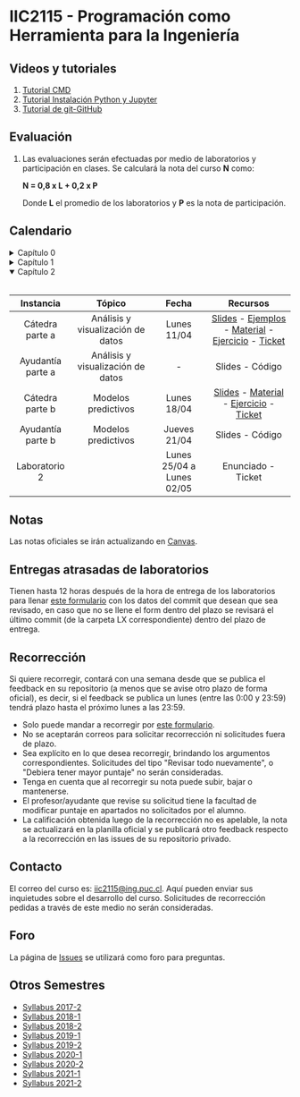 # IIC2115 - Programación como Herramienta para la Ingeniería

## Videos y tutoriales

1. [Tutorial CMD](https://www.youtube.com/watch?v=qgFmMU6Pukc) 
1. [Tutorial Instalación Python y Jupyter](https://www.youtube.com/watch?v=FxHoi_ZRV4s) 
1. [Tutorial de git-GitHub](https://youtu.be/4WTjx_Rw65A)


## Evaluación

1. Las evaluaciones serán efectuadas por medio de laboratorios y participación en clases. Se calculará la nota del curso **N** como:

    **N = 0,8 x L + 0,2 x P**

    Donde **L** el promedio de los laboratorios y **P** es la nota de participación.


## Calendario 
<details>
<summary>Capítulo 0</summary>
<br>

| Instancia | Fecha         | Recursos |
| :-:       | :-:           | :-:      |
| Cátedra   | Lunes 07/03   | [Slides](../../blob/master/Material%20de%20clases/Introducción.pdf) |
</details>


<details>
<summary>Capítulo 1</summary>
<br>

| Instancia         | Tópico               | Fecha        | Recursos |
| :-:               | :-:                  | :-:          | :-:      |
| Cátedra parte a   | POO                  | Lunes 14/03  | [Slides](../../blob/master/Material%20de%20clases/Capítulo%201/Parte%20a/Slides/01%20-%20Fundamentos%20de%20OOP.pdf) - [Material](../../tree/master/Material%20de%20clases/Capítulo%201/Parte%20a) - [Ejercicio](../../blob/master/Material%20de%20clases/Capítulo%201/Parte%20a/Ejercicios/C1a.pdf) - [Ticket](https://forms.gle/kpV6rjuSoW4woL4dA)|
| Ayudantía parte a | POO                  | Jueves 17/03  | [Slides](../../blob/master/Ayudantías/C1a/Ayudantía%20C1a.pdf) - [Código](../../tree/master/Ayudantías/C1a)| 
| Cátedra parte b   | Estructuras de datos |Lunes 21/03  | [Slides](../../blob/master/Material%20de%20clases/Capítulo%201/Parte%20b/Slides/01%20-%20Estructuras%20de%20datos.pdf) - [Material](../../tree/master/Material%20de%20clases/Capítulo%201/Parte%20b) - [Ejercicio](../../blob/master/Material%20de%20clases/Capítulo%201/Parte%20b/Ejercicios/C1b.pdf) - [Ticket](https://forms.gle/bTEmwyGd44KTqvtPA) |
| Ayudantía parte b | Estructuras de datos | Jueves 24/03  | [Slides](../../blob/master/Ayudantías/C1b/Ayudantía%20C1b.pdf) - [Código](../../tree/master/Ayudantías/C1b) | 
| Laboratorio 1     |                      | Lunes 28/03 a Lunes 04/04 | [Enunciado](../../blob/master/Laboratorios/L1/L1.pdf) - [Ticket](https://forms.gle/f8s6WYDAni8Pp4B28)|
</details>


<details open>
<summary>Capítulo 2</summary>
<br>
   
| Instancia         | Tópico                            | Fecha        | Recursos |
| :-:               | :-:                               | :-:          | :-:      |
| Cátedra parte a   | Análisis y visualización de datos | Lunes 11/04  | [Slides](../../blob/master/Material%20de%20clases/Capítulo%202/Parte%20a/Slides/01%20-%20Exploración%2C%20limpieza%20y%20depuración%20de%20datos.pdf) - [Ejemplos](../../blob/master/Material%20de%20clases/Capítulo%202/Parte%20a/Slides/01%20-%20Exploración%2C%20limpieza%20y%20depuración%20de%20datos.ipynb) - [Material](../../tree/master/Material%20de%20clases/Capítulo%202/Parte%20a) - [Ejercicio](../../blob/master/Material%20de%20clases/Capítulo%202/Parte%20a/Ejercicios/C2a.pdf) - [Ticket](https://forms.gle/oajcd1VoZsEEyYbv5) |
| Ayudantía parte a | Análisis y visualización de datos | -            | Slides - Código| 
| Cátedra parte b   | Modelos predictivos               | Lunes 18/04  | [Slides](../../blob/master/Material%20de%20clases/Capítulo%202/Parte%20b/Slides/01%20-%20Modelos%20predictivos%20con%20ML.pdf) - [Material](../../tree/master/Material%20de%20clases/Capítulo%202/Parte%20b) - [Ejercicio](../../tree/master/Material%20de%20clases/Capítulo%202/Parte%20b/Ejercicios/C2b.pdf) - [Ticket](https://forms.gle/mRfY2QitYiKLG7v17) |
| Ayudantía parte b | Modelos predictivos               | Jueves 21/04 | Slides - Código | 
| Laboratorio 2     |                                   | Lunes 25/04 a Lunes 02/05 | Enunciado - Ticket |
</details>

</details>
<!--
<details>
<summary>Capítulo 3</summary>
<br>
   
| Capítulo |	Instancia          | Plataforma | Fecha        | Módulo | Recursos |
| :-:      | :-:                  | :-:        | :-:          | :-:    | :-:      |
| 3        | Resumen parte a      |  Zoom      | Lunes 04/10 | 4      | [Sesión materia](https://youtu.be/wR_o-_U7bCY) - [Sesión ejercicios](https://youtu.be/-rr-5M2Cct8)- [Slides](../../blob/main/Material%20de%20clases/Capítulo%203/Parte%20a/Slides/01%20-%20Bases%20de%20datos%20relacionales.pdf) - [Material](../../tree/main/Material%20de%20clases/Capítulo%203/Parte%20a) |
| 3        | Taller parte a       |  Discord   | Lunes 04/10  | 5      | [Enunciado](../../blob/main/Talleres/T3a/T3a.pdf) |
| 3        | Ayudantía parte a    |  Zoom      | Jueves 07/10 | 5      | [Video](https://youtu.be/O3wW2yHqaWc) - [Slides](https://github.com/IIC2115/Syllabus/blob/main/Ayudant%C3%ADas/T3a/Ayudant%C3%ADa%20T3a.pdf) - [Código](https://github.com/IIC2115/Syllabus/blob/main/Ayudant%C3%ADas/T3a/Ayudantia.ipynb) |
| 3        | Resumen parte b      |  Youtube   |              | -      | [Video](https://youtu.be/QU3c1winhzk) - [Slides](../../blob/main/Material%20de%20clases/Capítulo%203/Parte%20b/Slides/01%20-%20Consultas%20en%20SQL.pdf) - [Material](../../blob/main/Material%20de%20clases/Capítulo%203/Parte%20b/01%20-%20Consultas%20sobre%20bases%20de%20datos%20relacionales.ipynb) |
| 3        | Ejercicios parte b   |  Youtube   |              | -      | [Video](https://youtu.be/aqkHNvBtzPE) - [Código](../../tree/main/Material%20de%20clases/Capítulo%203/Parte%20b/Ejemplos) |
| 3        | Taller parte b       |  Discord   | Jueves 14/10 | 5      | [Enunciado](../../blob/main/Talleres/T3b/T3b.pdf) |
| 3        | Ayudantía parte b    |  -         |              | -      | [Código](../../blob/main/Ayudantías/T3b/T3b_pauta.ipynb) |
| -        | Semana receso        |  -         | -            | -      | - |
| 3        | Actividad práctica   |  Discord   | Lunes 25/10  | 4-5    | [Enunciado](../../blob/main/Actividades%20Prácticas/A3/A3.pdf) |
| 3        | Lectura Enunciado L2 | Zoom       | Jueves 28/10 | 5      | [Video](https://youtu.be/NSbtzwGJKE8) - [Enunciado](../../blob/main/Laboratorios/L2/L2.pdf) |

</details>

<details open>
<summary>Capítulo 4</summary>
<br>
   
| Capítulo |	Instancia          | Plataforma | Fecha        | Módulo | Recursos |
| :-:      | :-:                  | :-:        | :-:          | :-:    | :-:      |
| 4        | Resumen parte a      |  Youtube   | -            | -      | [Video](https://youtu.be/wzNrd-3q65s) - [Slides](../../blob/main/Material%20de%20clases/Capítulo%204/Parte%20a/Slides/01%20-%20Exploración%2C%20limpieza%20y%20depuración%20de%20datos.pdf) - [Material](../../tree/main/Material%20de%20clases/Capítulo%204/Parte%20a) |
| 4        | Taller parte a       |  Discord   | Jueves 04/11 | 5      | [Enunciado](../../blob/main/Talleres/T4a/T4a.pdf) |
| 4        | Ayudantía parte a    |  -         | Jueves 04/11 | 5      | [Código](../../blob/main/Ayudantías/T4a/T4a_pauta.ipynb) |
| 4        | Resumen parte b      |  Híbrida   | Lunes 08/11  | 4      | [Video resumen](https://youtu.be/jDaeLLpY7FU) - [Slides](../../blob/main/Material%20de%20clases/Capítulo%204/Parte%20b/Slides/01%20-%20Modelos%20predictivos%20con%20ML.pdf) - [Código](../../tree/main/Material%20de%20clases/Capítulo%204/Parte%20b) - [Video ejercicios](https://youtu.be/S4a-Xk354l8) |
| 4        | Taller parte b       |  Híbrida   | Lunes 08/11  | 5      | [Enunciado](../../blob/main/Talleres/T4b/T4b.pdf) |
| 4        | Ayudantía parte b    |  Zoom      | Jueves 11/11 | 5      | [Video](https://youtu.be/X82W764JsBo) - [Código](../../blob/main/Ayudantías/T4b/T4b_pauta.ipynb) |
| 4        | Actividad práctica   |  Híbrida   | Lunes 15/11  | 4-5    | [Enunciado](../../blob/main/Actividades%20Prácticas/A4/A4.pdf) |

</details>


<details open>
<summary>Capítulo 5</summary>
<br>
   
| Capítulo |	Instancia          | Plataforma | Fecha        | Módulo | Recursos |
| :-:      | :-:                  | :-:        | :-:          | :-:    | :-:      |
| 5        | Resumen parte a (hasta 1:16:04)  |  Híbrida   | Lunes 22/11            | 4      | [Video resumen](https://youtu.be/NDnJn9QxKO8) - [Slides](../../tree/main/Material%20de%20clases/Cap%C3%ADtulo%205/Parte%20a/Slides/01%20Herramientas%20Avanzadas%20de%20SIG.pdf) - [Material](../../tree/main/Material%20de%20clases/Capítulo%205/Parte%20a) - [Video ejercicios](https://youtu.be/elEgV_bKo90)|
| 5        | Taller parte a       |  Híbrida   | Lunes 22/11  | 5      | [Enunciado](../../blob/main/Talleres/T5a/T5a.pdf) |
| 5        | Ayudantía parte a    |  Zoom      | Jueves 25/11 | 5      | Código |
| 5        | Resumen parte b (1:17:04 - 1:46:33)  |  Híbrida   | Lunes 29/11            | 4      | [Video resumen](https://youtu.be/NDnJn9QxKO8) - [Material](../../tree/main/Material%20de%20clases/Capítulo%205/Parte%20b) - [Video ejercicios](https://youtu.be/d9-ZiOU6Xvc)|
| 5        | Taller parte b       |  Híbrida   | Lunes 29/11  | 5      | [Enunciado](../../blob/main/Talleres/T5b/T5b.pdf) |
| 5        | Ayudantía parte b    |  Zoom      | Jueves 02/12 | 5      | [Video](https://youtu.be/aYc4N8yvxYg) - Código |
| 5        | Actividad práctica   |  Híbrida   | Lunes 06/12  | 4-5    | Enunciado |

</details>
-->   



## Notas
Las notas oficiales se irán actualizando en [Canvas](https://cursos.canvas.uc.cl/).


## Entregas atrasadas de laboratorios
Tienen hasta 12 horas después de la hora de entrega de los laboratorios para llenar [este formulario](https://docs.google.com/forms/d/1no0BQIlv5ET1iAvhJAw8lqec1CX-VE6IQz71t4CQyr0/edit) con los datos del commit que desean que sea revisado, en caso que no se llene el form dentro del plazo se revisará el último commit (de la carpeta LX correspondiente) dentro del plazo de entrega.


## Recorrección

Si quiere recorregir, contará con una semana desde que se publica el feedback en su repositorio (a menos que se avise otro plazo de forma oficial), es decir, si el feedback se publica un lunes (entre las 0:00 y 23:59) tendrá plazo hasta el próximo lunes a las 23:59.
* Solo puede mandar a recorregir por [este formulario](https://docs.google.com/forms/d/1i1peDx2b5F5CyQd5SGgA2eaBBxkE0_3KXkbeJtPdbJg).
* No se aceptarán correos para solicitar recorrección ni solicitudes fuera de plazo.
* Sea explícito en lo que desea recorregir, brindando los argumentos correspondientes. Solicitudes del tipo "Revisar todo nuevamente", o "Debiera tener mayor puntaje" no serán consideradas.
* Tenga en cuenta que al recorregir su nota puede subir, bajar o mantenerse.
* El profesor/ayudante que revise su solicitud tiene la facultad de modificar puntaje en apartados no solicitados por el alumno. 
* La calificación obtenida luego de la recorrección no es apelable, la nota se actualizará en la planilla oficial y se publicará otro feedback respecto a la recorrección en las issues de su repositorio privado.

## Contacto

El correo del curso es: iic2115@ing.puc.cl. Aquí pueden enviar sus inquietudes sobre el desarrollo del curso. Solicitudes de recorrección pedidas a través de este medio no serán consideradas.

## Foro

La página de [Issues](../../issues) se utilizará como foro para preguntas.

## Otros Semestres

* [Syllabus 2017-2](https://github.com/IIC2115/Syllabus-2017-2)
* [Syllabus 2018-1](https://github.com/IIC2115/Syllabus-2018-1)
* [Syllabus 2018-2](https://github.com/IIC2115/Syllabus-2018-2)
* [Syllabus 2019-1](https://github.com/IIC2115/Syllabus-2019-1)
* [Syllabus 2019-2](https://github.com/IIC2115/Syllabus-2019-2)
* [Syllabus 2020-1](https://github.com/IIC2115/Syllabus-2020-1)
* [Syllabus 2020-2](https://github.com/IIC2115/Syllabus-2020-2)
* [Syllabus 2021-1](https://github.com/IIC2115/Syllabus-2021-1)
* [Syllabus 2021-2](https://github.com/IIC2115/Syllabus-2021-2)
